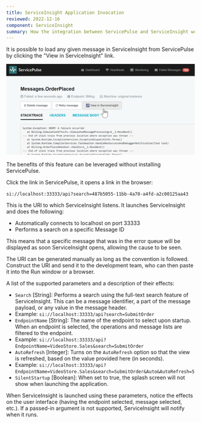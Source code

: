 ```yaml
---
title: ServiceInsight Application Invocation
reviewed: 2022-12-16
component: ServiceInsight
summary: How the integration between ServicePulse and ServiceInsight works and how to use the parameterized invocation of ServiceInsight.
---
```


It is possible to load any given message in ServiceInsight from ServicePulse by clicking the "View in ServiceInsight" link.

![ServicePulse Error Messages](images/007-servicepulse-error-messages.png 'width=500')

The benefits of this feature can be leveraged without installing ServicePulse.

Click the link in ServicePulse, it opens a link in the browser:

```
si://localhost:33333/api?search=487b5055-11bb-4a70-a4fd-a2c00125aa43
```

This is the URI to which ServiceInsight listens. It launches ServiceInsight and does the following:

 * Automatically connects to localhost on port 33333
 * Performs a search on a specific Message ID

This means that a specific message that was in the error queue will be displayed as soon ServiceInsight opens, allowing the cause to be seen.

The URI can be generated manually as long as the convention is followed. Construct the URI and send it to the development team, who can then paste it into the Run window or a browser.

A list of the supported parameters and a description of their effects:

 - `Search` [String]: Performs a search using the full-text search feature of ServiceInsight. This can be a message identifier, a part of the message payload, or any value in the message header.
  - Example: `si://localhost:33333/api?search=SubmitOrder`
 - `EndpointName` [String]: The name of the endpoint to select upon startup. When an endpoint is selected, the operations and message lists are filtered to the endpoint.
  - Example: `si://localhost:33333/api?EndpointName=VideoStore.Sales&search=SubmitOrder`
 - `AutoRefresh` [Integer]: Turns on the `AutoRefresh` option so that the view is refreshed, based on the value provided here (in seconds).
  - Example: `si://localhost:33333/api?EndpointName=VideoStore.Sales&search=SubmitOrder&Auto&AutoRefresh=5`
 - `SilentStartup` [Boolean]: When set to true, the splash screen will not show when launching the application.

When ServiceInsight is launched using these parameters, notice the effects on the user interface (having the endpoint selected, message selected, etc.). If a passed-in argument is not supported, ServiceInsight will notify when it runs.